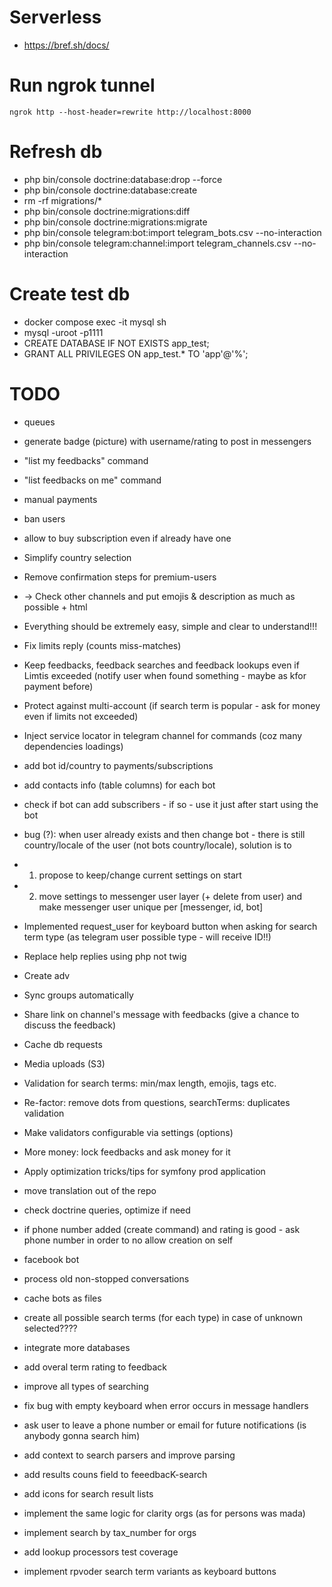 # Serverless
* https://bref.sh/docs/

# Run ngrok tunnel
`ngrok http --host-header=rewrite http://localhost:8000`

# Refresh db
* php bin/console doctrine:database:drop --force
* php bin/console doctrine:database:create
* rm -rf migrations/*
* php bin/console doctrine:migrations:diff
* php bin/console doctrine:migrations:migrate
* php bin/console telegram:bot:import telegram_bots.csv --no-interaction
* php bin/console telegram:channel:import telegram_channels.csv --no-interaction

# Create test db
* docker compose exec -it mysql sh
* mysql -uroot -p1111
* CREATE DATABASE IF NOT EXISTS app_test;
* GRANT ALL PRIVILEGES ON app_test.* TO 'app'@'%';

# TODO
* queues
* generate badge (picture) with username/rating to post in messengers
* "list my feedbacks" command
* "list feedbacks on me" command
* manual payments
* ban users
* allow to buy subscription even if already have one

* Simplify country selection
* Remove confirmation steps for premium-users
* -> Check other channels and put emojis & description as much as possible + html

* Everything should be extremely easy, simple and clear to understand!!!
* Fix limits reply (counts miss-matches)
* Keep feedbacks, feedback searches and feedback lookups even if Limtis exceeded (notify user when found something - maybe as kfor payment before)
* Protect against multi-account (if search term is popular - ask for money even if limits not exceeded)
* Inject service locator in telegram channel for commands (coz many dependencies loadings)

* add bot id/country to payments/subscriptions
* add contacts info (table columns) for each bot
* check if bot can add subscribers - if so - use it just after start using the bot
* bug (?): when user already exists and then change bot - there is still country/locale of the user (not bots country/locale), solution is to
* 1) propose to keep/change current settings on start
* 2) move settings to messenger user layer (+ delete from user) and make messenger user unique per [messenger, id, bot]
* Implemented request_user for keyboard button when asking for search term type (as telegram user possible type - will receive ID!!)
* Replace help replies using php not twig

* Create adv

* Sync groups automatically
* Share link on channel's message with feedbacks (give a chance to discuss the feedback)
* Cache db requests
* Media uploads (S3)
* Validation for search terms: min/max length, emojis, tags etc.
* Re-factor: remove dots from questions, searchTerms: duplicates validation
* Make validators configurable via settings (options)
* More money: lock feedbacks and ask money for it
* Apply optimization tricks/tips for symfony prod application
* move translation out of the repo
* check doctrine queries, optimize if need
* if phone number added (create command) and rating is good - ask phone number in order to no allow creation on self
* facebook bot
* process old non-stopped conversations
* cache bots as files


* create all possible search terms (for each type) in case of unknown selected????
* integrate more databases
* add overal term rating to feedback
* improve all types of searching
* fix bug with empty keyboard when error occurs in message handlers
* ask user to leave a phone number or email for future notifications (is anybody gonna search him)
* add context to search parsers and improve parsing
* add results couns field to feeedbacK-search
* add icons for search result lists
* implement the same logic for clarity orgs (as for persons was mada)
* implement search by tax_number for orgs
* add lookup processors test coverage
* implement rpvoder search term variants as keyboard buttons